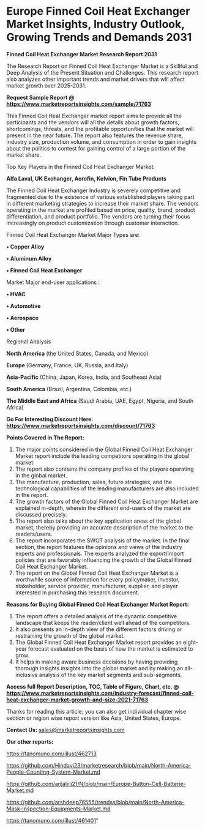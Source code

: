  # Europe Finned Coil Heat Exchanger Market Insights, Industry Outlook, Growing Trends and Demands 2031

<strong>Finned Coil Heat Exchanger Market Research Report 2031</strong>

The Research Report on Finned Coil Heat Exchanger Market is a Skillful and Deep Analysis of the Present Situation and Challenges. This research report also analyzes other important trends and market drivers that will affect market growth over 2025-2031.

<strong>Request Sample Report @ <a href=https://www.marketreportsinsights.com/sample/71763>https://www.marketreportsinsights.com/sample/71763</a></strong>

This Finned Coil Heat Exchanger market report aims to provide all the participants and the vendors will all the details about growth factors, shortcomings, threats, and the profitable opportunities that the market will present in the near future. The report also features the revenue share, industry size, production volume, and consumption in order to gain insights about the politics to contest for gaining control of a large portion of the market share.

Top Key Players in the Finned Coil Heat Exchanger Market:

<strong>Alfa Laval, UK Exchanger, Aerofin, Kelvion, Fin Tube Products</strong>

The Finned Coil Heat Exchanger Industry is severely competitive and fragmented due to the existence of various established players taking part in different marketing strategies to increase their market share. The vendors operating in the market are profiled based on price, quality, brand, product differentiation, and product portfolio. The vendors are turning their focus increasingly on product customization through customer interaction.

Finned Coil Heat Exchanger Market Major Types are:

<strong>• Copper Alloy

• Aluminum Alloy

• Finned Coil Heat Exchanger</strong>

Market Major end-user applications :

<strong>• HVAC

• Automotive

• Aerospace

• Other</strong>

Regional Analysis

</u><strong><b>North America</b></strong> (the United States, Canada, and Mexico)

<strong><b>Europe </b></strong>(Germany, France, UK, Russia, and Italy)

<strong><b>Asia-Pacific</b></strong> (China, Japan, Korea, India, and Southeast Asia)

<strong><b>South America</b></strong> (Brazil, Argentina, Colombia, etc.)

<strong><b>The Middle East and Africa</b></strong> (Saudi Arabia, UAE, Egypt, Nigeria, and South Africa)

<strong>Go For Interesting Discount Here: <a href=https://www.marketreportsinsights.com/discount/71763>https://www.marketreportsinsights.com/discount/71763</a></strong>

<strong>Points Covered in The Report:</strong>
<ol>
  <li>The major points considered in the Global Finned Coil Heat Exchanger Market report include the leading competitors operating in the global market.</li>
  <li>The report also contains the company profiles of the players operating in the global market.</li>
  <li>The manufacture, production, sales, future strategies, and the technological capabilities of the leading manufacturers are also included in the report.</li>
  <li>The growth factors of the Global Finned Coil Heat Exchanger Market are explained in-depth, wherein the different end-users of the market are discussed precisely.</li>
  <li>The report also talks about the key application areas of the global market, thereby providing an accurate description of the market to the readers/users.</li>
  <li>The report incorporates the SWOT analysis of the market. In the final section, the report features the opinions and views of the industry experts and professionals. The experts analyzed the export/import policies that are favorably influencing the growth of the Global Finned Coil Heat Exchanger Market.</li>
  <li>The report on the Global Finned Coil Heat Exchanger Market is a worthwhile source of information for every policymaker, investor, stakeholder, service provider, manufacturer, supplier, and player interested in purchasing this research document.</li>
</ol>
<strong>Reasons for Buying Global Finned Coil Heat Exchanger Market Report:</strong>

<ol>
  <li>The report offers a detailed analysis of the dynamic competitive landscape that keeps the reader/client well ahead of the competitors.</li>
  <li>It also presents an in-depth view of the different factors driving or restraining the growth of the global market.</li>
  <li>The Global Finned Coil Heat Exchanger Market report provides an eight-year forecast evaluated on the basis of how the market is estimated to grow.</li>
  <li>It helps in making aware business decisions by having providing thorough insights insights into the global market and by making an all-inclusive analysis of the key market segments and sub-segments.</li>
</ol>
<strong>Access full Report Description, TOC, Table of Figure, Chart, etc. @ <a href=https://www.marketreportsinsights.com/industry-forecast/finned-coil-heat-exchanger-market-growth-and-size-2021-71763>https://www.marketreportsinsights.com/industry-forecast/finned-coil-heat-exchanger-market-growth-and-size-2021-71763</a></strong>


Thanks for reading this article; you can also get individual chapter wise section or region wise report version like Asia, United States, Europe.

<strong>Contact Us:</strong>
sales@marketreportsinsights.com

<strong>Our other reports:</strong>

<a href=https://tanomuno.com/illust/462713>https://tanomuno.com/illust/462713</a>

<a href=https://github.com/Hindavi23/marketresearch/blob/main/North-America-People-Counting-System-Market.md>https://github.com/Hindavi23/marketresearch/blob/main/North-America-People-Counting-System-Market.md</a>

<a href=https://github.com/anjaliiii21/N/blob/main/Europe-Button-Cell-Batterie-Market.md>https://github.com/anjaliiii21/N/blob/main/Europe-Button-Cell-Batterie-Market.md</a>

<a href=https://github.com/arshdeep76555/trendss/blob/main/North-America-Mask-Inspection-Equipments-Market.md>https://github.com/arshdeep76555/trendss/blob/main/North-America-Mask-Inspection-Equipments-Market.md</a>

<a href=https://tanomuno.com/illust/461401>https://tanomuno.com/illust/461401</a>"
